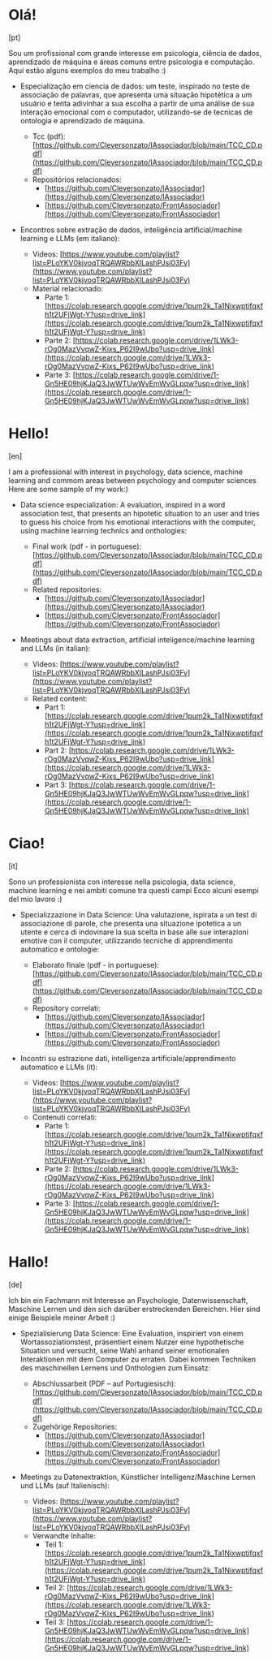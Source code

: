 
# Olá! 
[pt]
 
Sou um profissional com grande interesse em psicologia, ciência de dados, aprendizado de máquina e áreas comuns entre psicologia e computação.
Aqui estão alguns exemplos do meu trabalho :)

- Especialização em ciencia de dados:
  um teste, inspirado no teste de associação de palavras, que apresenta uma situação hipotética a um usuário e tenta adivinhar a sua escolha a partir de uma análise de sua interação emocional com o computador, utilizando-se de tecnicas de ontologia e aprendizado de máquina.
  - Tcc (pdf): [https://github.com/Cleversonzato/IAssociador/blob/main/TCC_CD.pdf](https://github.com/Cleversonzato/IAssociador/blob/main/TCC_CD.pdf)
  - Repositórios relacionados:
    - [https://github.com/Cleversonzato/IAssociador](https://github.com/Cleversonzato/IAssociador)
    - [https://github.com/Cleversonzato/FrontAssociador](https://github.com/Cleversonzato/FrontAssociador)
  
- Encontros sobre extração de dados, inteligência artificial/machine learning e LLMs (em italiano):
  - Videos: [https://www.youtube.com/playlist?list=PLoYKV0kjvoqTRQAWRbbXILashPJsi03Fv](https://www.youtube.com/playlist?list=PLoYKV0kjvoqTRQAWRbbXILashPJsi03Fv)
  - Material relacionado:
    - Parte 1: [https://colab.research.google.com/drive/1pum2k_Ta1Nixwptifqxfh1t2UFjWgt-Y?usp=drive_link](https://colab.research.google.com/drive/1pum2k_Ta1Nixwptifqxfh1t2UFjWgt-Y?usp=drive_link)
    - Parte 2: [https://colab.research.google.com/drive/1LWk3-rOg0MazVvqwZ-Kixs_P62I9wUbo?usp=drive_link](https://colab.research.google.com/drive/1LWk3-rOg0MazVvqwZ-Kixs_P62I9wUbo?usp=drive_link)
    - Parte 3: [https://colab.research.google.com/drive/1-Gn5HE09hjKJaQ3JwWTUwWvEmWvGLpqw?usp=drive_link](https://colab.research.google.com/drive/1-Gn5HE09hjKJaQ3JwWTUwWvEmWvGLpqw?usp=drive_link)
  

# Hello!
[en]

I am a professional with interest in psychology, data science, machine learning and commom areas between psychology and computer sciences
Here are some sample of my work:)

- Data science especialization:
 A evaluation, inspired in a word association test, that presents an hipotetic situation to an user and tries to guess his choice from his emotional interactions with the computer, using machine learning technics and onthologies:
  - Final work (pdf - in portuguese): [https://github.com/Cleversonzato/IAssociador/blob/main/TCC_CD.pdf](https://github.com/Cleversonzato/IAssociador/blob/main/TCC_CD.pdf)
  - Related repositories:
    - [https://github.com/Cleversonzato/IAssociador](https://github.com/Cleversonzato/IAssociador)
    - [https://github.com/Cleversonzato/FrontAssociador](https://github.com/Cleversonzato/FrontAssociador)
  
- Meetings about data extraction, artificial inteligence/machine learning and LLMs (in italian):
  - Videos: [https://www.youtube.com/playlist?list=PLoYKV0kjvoqTRQAWRbbXILashPJsi03Fv](https://www.youtube.com/playlist?list=PLoYKV0kjvoqTRQAWRbbXILashPJsi03Fv)
  - Related content:
    - Part 1: [https://colab.research.google.com/drive/1pum2k_Ta1Nixwptifqxfh1t2UFjWgt-Y?usp=drive_link](https://colab.research.google.com/drive/1pum2k_Ta1Nixwptifqxfh1t2UFjWgt-Y?usp=drive_link)
    - Part 2: [https://colab.research.google.com/drive/1LWk3-rOg0MazVvqwZ-Kixs_P62I9wUbo?usp=drive_link](https://colab.research.google.com/drive/1LWk3-rOg0MazVvqwZ-Kixs_P62I9wUbo?usp=drive_link)
    - Part 3: [https://colab.research.google.com/drive/1-Gn5HE09hjKJaQ3JwWTUwWvEmWvGLpqw?usp=drive_link](https://colab.research.google.com/drive/1-Gn5HE09hjKJaQ3JwWTUwWvEmWvGLpqw?usp=drive_link)

    
# Ciao!
[it]

Sono un professionista con interesse nella psicologia, data science, machine learning e nei ambiti comune tra questi campi
Ecco alcuni esempi del mio lavoro :)

- Specializzazione in Data Science:
 Una valutazione, ispirata a un test di associazione di parole, che presenta una situazione ipotetica a un utente e cerca di indovinare la sua scelta in base alle sue interazioni emotive con il computer, utilizzando tecniche di apprendimento automatico e ontologie:
  - Elaborato finale  (pdf - in portuguese): [https://github.com/Cleversonzato/IAssociador/blob/main/TCC_CD.pdf](https://github.com/Cleversonzato/IAssociador/blob/main/TCC_CD.pdf)
  - Repository correlati:
    - [https://github.com/Cleversonzato/IAssociador](https://github.com/Cleversonzato/IAssociador)
    - [https://github.com/Cleversonzato/FrontAssociador](https://github.com/Cleversonzato/FrontAssociador)
  
- Incontri su estrazione dati, intelligenza artificiale/apprendimento automatico e LLMs (it):
  - Videos: [https://www.youtube.com/playlist?list=PLoYKV0kjvoqTRQAWRbbXILashPJsi03Fv](https://www.youtube.com/playlist?list=PLoYKV0kjvoqTRQAWRbbXILashPJsi03Fv)
  - Contenuti correlati:
    - Parte 1: [https://colab.research.google.com/drive/1pum2k_Ta1Nixwptifqxfh1t2UFjWgt-Y?usp=drive_link](https://colab.research.google.com/drive/1pum2k_Ta1Nixwptifqxfh1t2UFjWgt-Y?usp=drive_link)
    - Parte 2: [https://colab.research.google.com/drive/1LWk3-rOg0MazVvqwZ-Kixs_P62I9wUbo?usp=drive_link](https://colab.research.google.com/drive/1LWk3-rOg0MazVvqwZ-Kixs_P62I9wUbo?usp=drive_link)
    - Parte 3: [https://colab.research.google.com/drive/1-Gn5HE09hjKJaQ3JwWTUwWvEmWvGLpqw?usp=drive_link](https://colab.research.google.com/drive/1-Gn5HE09hjKJaQ3JwWTUwWvEmWvGLpqw?usp=drive_link)
 

# Hallo!
[de]

Ich bin ein Fachmann mit Interesse an Psychologie, Datenwissenschaft, Maschine Lernen und den sich darüber erstreckenden Bereichen.
Hier sind einige Beispiele meiner Arbeit :)

- Spezialisierung Data Science:
Eine Evaluation, inspiriert von einem Wortassoziationstest, präsentiert einem Nutzer eine hypothetische Situation und versucht, seine Wahl anhand seiner emotionalen Interaktionen mit dem Computer zu erraten. Dabei kommen Techniken des maschinellen Lernens und Onthologien zum Einsatz:
  - Abschlussarbeit (PDF – auf Portugiesisch): [https://github.com/Cleversonzato/IAssociador/blob/main/TCC_CD.pdf](https://github.com/Cleversonzato/IAssociador/blob/main/TCC_CD.pdf)
  - Zugehörige Repositories:
    - [https://github.com/Cleversonzato/IAssociador](https://github.com/Cleversonzato/IAssociador)
    - [https://github.com/Cleversonzato/FrontAssociador](https://github.com/Cleversonzato/FrontAssociador)

- Meetings zu Datenextraktion, Künstlicher Intelligenz/Maschine Lernen und LLMs (auf Italienisch):
  - Videos: [https://www.youtube.com/playlist?list=PLoYKV0kjvoqTRQAWRbbXILashPJsi03Fv](https://www.youtube.com/playlist?list=PLoYKV0kjvoqTRQAWRbbXILashPJsi03Fv)
  - Verwandte Inhalte:
    - Teil 1: [https://colab.research.google.com/drive/1pum2k_Ta1Nixwptifqxfh1t2UFjWgt-Y?usp=drive_link](https://colab.research.google.com/drive/1pum2k_Ta1Nixwptifqxfh1t2UFjWgt-Y?usp=drive_link)
    - Teil 2: [https://colab.research.google.com/drive/1LWk3-rOg0MazVvqwZ-Kixs_P62I9wUbo?usp=drive_link](https://colab.research.google.com/drive/1LWk3-rOg0MazVvqwZ-Kixs_P62I9wUbo?usp=drive_link)
    - Teil 3: [https://colab.research.google.com/drive/1-Gn5HE09hjKJaQ3JwWTUwWvEmWvGLpqw?usp=drive_link](https://colab.research.google.com/drive/1-Gn5HE09hjKJaQ3JwWTUwWvEmWvGLpqw?usp=drive_link)

